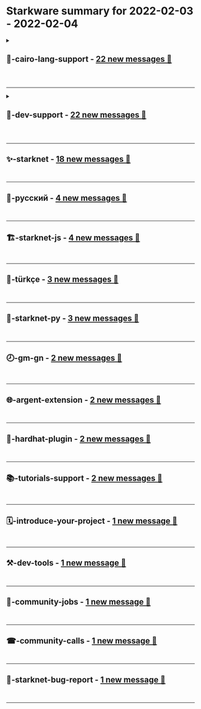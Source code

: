 # **Starkware** summary for **2022-02-03** - **2022-02-04**

<details>
<summary>

## **🦅-cairo-lang-support** - [22 new messages 📨](https://discord.com/channels/793094838509764618/793094838987128843)

</summary>

---

### ↩️ **Messages with most replies**

* [2 ↩️] *For whitelist hints for starknet, is it the actual code in the hint that is whitelisted and can be used in other programs, or is it any hints for a specific program hash?* **&rarr;** [Discord Discussion](https://discord.com/channels/793094838509764618/793094838987128843/939013431397335040)


---
</details>

&nbsp;  

---

<details>
<summary>

## **🤗-dev-support** - [22 new messages 📨](https://discord.com/channels/793094838509764618/793094838987128844)

</summary>

---


### 🔝 **Topics and related messages**

1. **library, use uint256, function**

    Da Blob StarkIt --- *yes thank you i do use it ; what i asked was mostly about some math function mixing felt and uint* **&rarr;** [Discord Discussion](https://discord.com/channels/793094838509764618/793094838987128844/939205922604073060)

    Da Blob StarkIt --- *yes of course, i already use it , i was talking about a library for handling felt and uint256 all together. with some convenient function* **&rarr;** [Discord Discussion](https://discord.com/channels/793094838509764618/793094838987128844/939155307924435015)

    cecco_ --- *I haven't used it yet, but there's a uint256 directly in the standard library https://github.com/starkware-libs/cairo-lang/blob/master/src/starkware/cairo/common/uint256.cairo* **&rarr;** [Discord Discussion](https://discord.com/channels/793094838509764618/793094838987128844/939154012949868574)

2. **starknet, events, devnet**

    Raeden --- *hey to be more specific, I deployed my contracts on starknet goerli and I'm looking for a way to query my events from my frontend, maybe similarly to TheGraph. I see I can get them from voyager, maybe they have an api for that?* **&rarr;** [Discord Discussion](https://discord.com/channels/793094838509764618/793094838987128844/939156883443445830)

    m-reka --- *Did you manage to deploy starknet-devnet and deploy your contracts into your devnet? If yes can you please explain how did you specify to starknet cli the network to use?* **&rarr;** [Discord Discussion](https://discord.com/channels/793094838509764618/793094838987128844/939149980885733396)

    Raeden --- *Hi guys, I'm looking for a way to listen events emitted from my own contract on starknet, what's the most appropriate way to do that?* **&rarr;** [Discord Discussion](https://discord.com/channels/793094838509764618/793094838987128844/939140630397988914)

</details>

&nbsp;  

---

## **✨-starknet** - [18 new messages 📨](https://discord.com/channels/793094838509764618/853954510515208192)
&nbsp;  

---

## **🍯-русский** - [4 new messages 📨](https://discord.com/channels/793094838509764618/895711335801819187)
&nbsp;  

---

## **🏗-starknet-js** - [4 new messages 📨](https://discord.com/channels/793094838509764618/927918707613786162)
&nbsp;  

---

## **🥙-türkçe** - [3 new messages 📨](https://discord.com/channels/793094838509764618/899302454020177970)
&nbsp;  

---

## **🐍-starknet-py** - [3 new messages 📨](https://discord.com/channels/793094838509764618/928219862327754812)
&nbsp;  

---

## **🕗-gm-gn** - [2 new messages 📨](https://discord.com/channels/793094838509764618/884341617992024105)
&nbsp;  

---

## **🌐-argent-extension** - [2 new messages 📨](https://discord.com/channels/793094838509764618/908663762150645770)
&nbsp;  

---

## **👷-hardhat-plugin** - [2 new messages 📨](https://discord.com/channels/793094838509764618/912735106899275856)
&nbsp;  

---

## **📚-tutorials-support** - [2 new messages 📨](https://discord.com/channels/793094838509764618/932633376563802152)
&nbsp;  

---

## **🗓-introduce-your-project** - [1 new message 📨](https://discord.com/channels/793094838509764618/892380563497947156)
&nbsp;  

---

## **⚒-dev-tools** - [1 new message 📨](https://discord.com/channels/793094838509764618/894580545311359026)
&nbsp;  

---

## **👷-community-jobs** - [1 new message 📨](https://discord.com/channels/793094838509764618/898210860030386178)
&nbsp;  

---

## **☎-community-calls** - [1 new message 📨](https://discord.com/channels/793094838509764618/912378208370950215)
&nbsp;  

---

## **🐞-starknet-bug-report** - [1 new message 📨](https://discord.com/channels/793094838509764618/920304241376104488)
&nbsp;  

---

